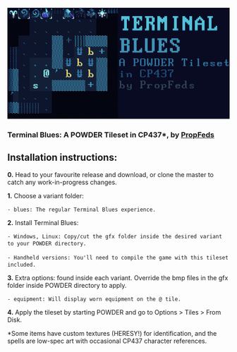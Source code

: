 ![Social Card](https://raw.githubusercontent.com/PropFeds/terminal-blues/master/src/extras/social_card_2x.png)

### Terminal Blues: A POWDER Tileset in CP437*, by [PropFeds](https://deviantart.com/propfeds)

## Installation instructions:
**0.** Head to your favourite release and download, or clone the master to catch any work-in-progress changes.

**1.** Choose a variant folder:

    - blues: The regular Terminal Blues experience.

**2.** Install Terminal Blues:

    - Windows, Linux: Copy/cut the gfx folder inside the desired variant to your POWDER directory.
    
    - Handheld versions: You'll need to compile the game with this tileset included.

**3.** Extra options: found inside each variant. Override the bmp files in the gfx folder inside POWDER directory to apply.

    - equipment: Will display worn equipment on the @ tile.

**4.** Apply the tileset by starting POWDER and go to Options > Tiles > From Disk.



*Some items have custom textures (HERESY!) for identification, and the spells are low-spec art with occasional CP437 character references.
